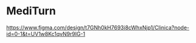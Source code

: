# MediTurn
https://www.figma.com/design/t7GNh0kH7693i8cWhxNjp1/Clinica?node-id=0-1&t=UV1w8Kc1qvN9r9IG-1
